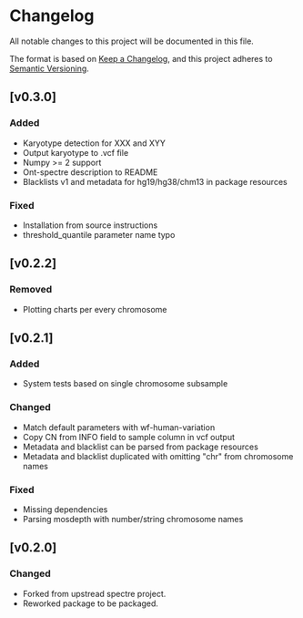 # Changelog
All notable changes to this project will be documented in this file.

The format is based on [Keep a Changelog](https://keepachangelog.com/en/1.0.0/),
and this project adheres to [Semantic Versioning](https://semver.org/spec/v2.0.0.html).

## [v0.3.0]
### Added
- Karyotype detection for XXX and XYY
- Output karyotype to .vcf file
- Numpy >= 2 support
- Ont-spectre description to README
- Blacklists v1 and metadata for hg19/hg38/chm13 in package resources

### Fixed
- Installation from source instructions
- threshold_quantile parameter name typo

## [v0.2.2]
### Removed
- Plotting charts per every chromosome

## [v0.2.1]
### Added
- System tests based on single chromosome subsample

### Changed
- Match default parameters with wf-human-variation
- Copy CN from INFO field to sample column in vcf output
- Metadata and blacklist can be parsed from package resources
- Metadata and blacklist duplicated with omitting "chr" from chromosome names

### Fixed
- Missing dependencies
- Parsing mosdepth with number/string chromosome names
## [v0.2.0]
### Changed
- Forked from upstread spectre project.
- Reworked package to be packaged.
